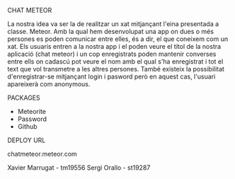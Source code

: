 CHAT METEOR

La nostra idea va ser la de realitzar un xat mitjançant l'eina presentada a classe. Meteor.
Amb la qual hem desenvolupat una app on dues o més persones es poden comunicar entre elles, és a dir, el que coneixem com un xat.
Els usuaris entren a la nostra app i el poden veure el títol de la nostra aplicació (chat meteor) i un cop enregistrats poden mantenir converses entre ells on cadascú pot veure el nom amb el qual s'ha enregistrat i tot el text que vol transmetre a les altres persones. També existeix la possibilitat d'enregistrar-se mitjançant login i pasword però en aquest cas, l'usuari apareixerà com anonymous.


PACKAGES

- Meteorite
- Password
- Github


DEPLOY URL

chatmeteor.meteor.com




Xavier Marrugat - tm19556
Sergi Orallo - st19287
